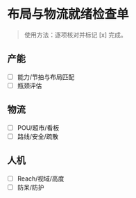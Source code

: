 # 布局与物流就绪检查单

> 使用方法：逐项核对并标记 [x] 完成。

## 产能

- [ ] 能力/节拍与布局匹配
- [ ] 瓶颈评估

## 物流

- [ ] POU/超市/看板
- [ ] 路线/安全/疏散

## 人机

- [ ] Reach/视域/高度
- [ ] 防呆/防护
